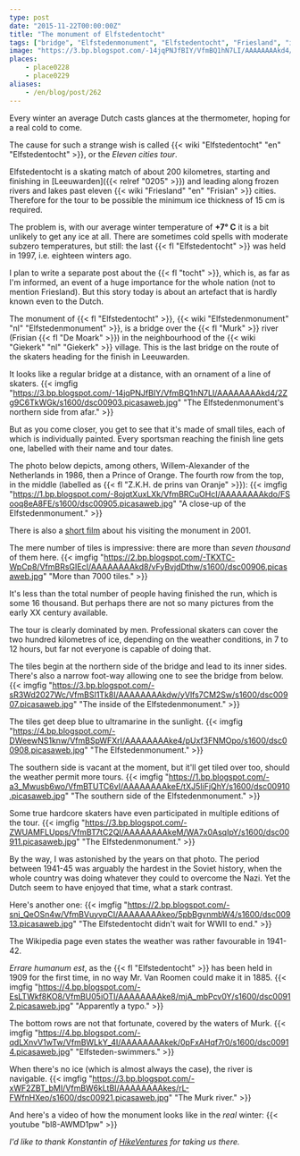 ```yaml
---
type: post
date: "2015-11-22T00:00:00Z"
title: "The monument of Elfstedentocht"
tags: ["bridge", "Elfstedenmonument", "Elfstedentocht", "Friesland", "ice", "interesting", "Leeuwarden", "Netherlands", "skating", "sport", "water", "Willem-Alexander"]
image: "https://3.bp.blogspot.com/-14jqPNJfBIY/VfmBQ1hN7LI/AAAAAAAAkd4/2Zg9C6TkWGk/s1600/dsc00903.picasaweb.jpg"
places:
    - place0228
    - place0229
aliases:
    - /en/blog/post/262
---
```


Every winter an average Dutch casts glances at the thermometer, hoping for a real cold to come.

The cause for such a strange wish is called {{< wiki "Elfstedentocht" "en" "Elfstedentocht" >}}, or the *Eleven cities tour*.

<!--more-->

Elfstedentocht is a skating match of about 200 kilometres, starting and finishing in [Leeuwarden]({{< relref "0205" >}}) and leading along frozen rivers and lakes past eleven {{< wiki "Friesland" "en" "Frisian" >}} cities. Therefore for the tour to be possible the minimum ice thickness of 15 cm is required.

The problem is, with our average winter temperature of **+7° C** it is a bit unlikely to get any ice at all. There are sometimes cold spells with moderate subzero temperatures, but still: the last {{< fl "Elfstedentocht" >}} was held in 1997, i.e. eighteen winters ago.

I plan to write a separate post about the {{< fl "tocht" >}}, which is, as far as I'm informed, an event of a huge importance for the whole nation (not to mention Friesland). But this story today is about an artefact that is hardly known even to the Dutch.

The monument of {{< fl "Elfstedentocht" >}}, {{< wiki "Elfstedenmonument" "nl" "Elfstedenmonument" >}}, is a bridge over the {{< fl "Murk" >}} river (Frisian {{< fl "De Moark" >}}) in the neighbourhood of the {{< wiki "Giekerk" "nl" "Giekerk" >}} village. This is the last bridge on the route of the skaters heading for the finish in Leeuwarden.

It looks like a regular bridge at a distance, with an ornament of a line of skaters.
{{< imgfig "https://3.bp.blogspot.com/-14jqPNJfBIY/VfmBQ1hN7LI/AAAAAAAAkd4/2Zg9C6TkWGk/s1600/dsc00903.picasaweb.jpg" "The Elfstedenmonument's northern side from afar." >}}

But as you come closer, you get to see that it's made of small tiles, each of which is individually painted. Every sportsman reaching the finish line gets one, labelled with their name and tour dates.

The photo below depicts, among others, Willem-Alexander of the Netherlands in 1986, then a Prince of Orange. The fourth row from the top, in the middle (labelled as {{< fl "Z.K.H. de prins van Oranje" >}}):
{{< imgfig "https://1.bp.blogspot.com/-8ojqtXuxLXk/VfmBRCuOHcI/AAAAAAAAkdo/FSooq8eA8FE/s1600/dsc00905.picasaweb.jpg" "A close-up of the Elfstedenmonument." >}}

There is also a [short film](https://www.youtube.com/watch?v=6bqPgFaD1jc) about his visiting the monument in 2001.

The mere number of tiles is impressive: there are more than *seven thousand* of them here.
{{< imgfig "https://2.bp.blogspot.com/-TKXTC-WpCp8/VfmBRsGIEcI/AAAAAAAAkd8/vFyBvjdDthw/s1600/dsc00906.picasaweb.jpg" "More than 7000 tiles." >}}

It's less than the total number of people having finished the run, which is some 16 thousand. But perhaps there are not so many pictures from the early XX century available.

The tour is clearly dominated by men. Professional skaters can cover the two hundred kilometres of ice, depending on the weather conditions, in 7 to 12 hours, but far not everyone is capable of doing that.

The tiles begin at the northern side of the bridge and lead to its inner sides. There's also a narrow foot-way allowing one to see the bridge from below.
{{< imgfig "https://3.bp.blogspot.com/-sR3Wd2027Wc/VfmBSI1Tk8I/AAAAAAAAkdw/yVlfs7CM2Sw/s1600/dsc00907.picasaweb.jpg" "The inside of the Elfstedenmonument." >}}

The tiles get deep blue to ultramarine in the sunlight.
{{< imgfig "https://4.bp.blogspot.com/-DWeewNS1knw/VfmBSpWFXrI/AAAAAAAAke4/pUxf3FNMOpo/s1600/dsc00908.picasaweb.jpg" "The Elfstedenmonument." >}}

The southern side is vacant at the moment, but it'll get tiled over too, should the weather permit more tours.
{{< imgfig "https://1.bp.blogspot.com/-a3_Mwusb6wo/VfmBTUTC6vI/AAAAAAAAkeE/tXJ5IiFjQhY/s1600/dsc00910.picasaweb.jpg" "The southern side of the Elfstedenmonument." >}}

Some true hardcore skaters have even participated in multiple editions of the tour.
{{< imgfig "https://3.bp.blogspot.com/-ZWUAMFLUpps/VfmBT7tC2QI/AAAAAAAAkeM/WA7x0AsqIpY/s1600/dsc00911.picasaweb.jpg" "The Elfstedenmonument." >}}

By the way, I was astonished by the years on that photo. The period between 1941-45 was arguably the hardest in the Soviet history, when the whole country was doing whatever they could to overcome the Nazi. Yet the Dutch seem to have enjoyed that time, what a stark contrast.

Here's another one:
{{< imgfig "https://2.bp.blogspot.com/-snj_QeOSn4w/VfmBVuyvpCI/AAAAAAAAkeo/5pbBgvnmbW4/s1600/dsc00913.picasaweb.jpg" "The Elfstedentocht didn't wait for WWII to end." >}}

The Wikipedia page even states the weather was rather favourable in 1941-42.

*Errare humanum est*, as the {{< fl "Elfstedentocht" >}} has been held in 1909 for the first time, in no way Mr. Van Roomen could make it in 1885.
{{< imgfig "https://4.bp.blogspot.com/-EsLTWkf8KO8/VfmBU05iOTI/AAAAAAAAke8/mjA_mbPcv0Y/s1600/dsc00912.picasaweb.jpg" "Apparently a typo." >}}

The bottom rows are not that fortunate, covered by the waters of Murk.
{{< imgfig "https://4.bp.blogspot.com/-qdLXnvV1wTw/VfmBWLkY_4I/AAAAAAAAkek/0pFxAHqf7r0/s1600/dsc00914.picasaweb.jpg" "Elfsteden-swimmers." >}}

When there's no ice (which is almost always the case), the river is navigable.
{{< imgfig "https://3.bp.blogspot.com/-xWF2ZBT_bMI/VfmBW6kLtBI/AAAAAAAAkes/rL-FWfnHXeo/s1600/dsc00921.picasaweb.jpg" "The Murk river." >}}

And here's a video of how the monument looks like in the *real* winter:
{{< youtube "bl8-AWMD1pw" >}}

*I'd like to thank Konstantin of [HikeVentures](http://www.hikeventures.com/) for taking us there.*
